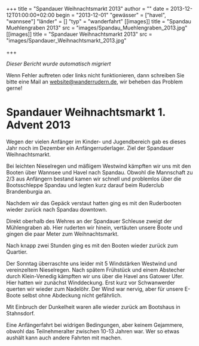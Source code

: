 +++
title = "Spandauer Weihnachtsmarkt 2013"
author = ""
date = 2013-12-12T01:00:00+02:00
begin = "2013-12-01"
"gewässer" = ["havel", "wannsee"]
"länder" = []
"typ" = "wanderfahrt"
[[images]]
title = "Spandau Muehlengraben 2013"
src = "images/Spandau_Muehlengraben_2013.jpg"
[[images]]
title = "Spandauer Weihnachtsmarkt 2013"
src = "images/Spandauer_Weihnachtsmarkt_2013.jpg"

+++


*Dieser Bericht wurde automatisch migriert*

Wenn Fehler auftreten oder links nicht funktionieren, dann schreiben Sie bitte eine Mail an website@wanderrudern.de, wir beheben das Problem gerne!



# Spandauer Weihnachtsmarkt 1. Advent 2013


Wegen der vielen Anfänger im Kinder- und Jugendbereich gab es dieses Jahr noch im Dezember ein Anfängerruderlager. Ziel der Spandauer Weihnachtsmarkt.

Bei leichten Nieselregen und mäßigem Westwind kämpften wir uns mit den Booten über Wannsee und Havel nach Spandau. Obwohl die Mannschaft zu 2/3 aus Anfängern bestand kamen wir schnell und problemlos über die Bootsschleppe Spandau und legten kurz darauf beim Ruderclub Brandenburgia an.

Nachdem wir das Gepäck verstaut hatten ging es mit den Ruderbooten wieder zurück nach Spandau downtown.

Direkt oberhalb des Wehres an der Spandauer Schleuse zweigt der Mühlengraben ab. Hier ruderten wir hinein, vertäuten unsere Boote und gingen die paar Meter zum Weihnachtsmarkt.

Nach knapp zwei Stunden ging es mit den Booten wieder zurück zum Quartier.

Der Sonntag überraschte uns leider mit 5 Windstärken Westwind und vereinzeltem Nieselregen. Nach spätem Frühstück und einem Abstecher durch Klein-Venedig kämpften wir uns über die Havel ans Gatower Ufer. Hier hatten wir zunächst Winddeckung. Erst kurz vor Schwanwerder querten wir wieder zum Nadelöhr. Der Wind war nervig, aber für unsere E-Boote selbst ohne Abdeckung nicht gefährlich.

Mit Einbruch der Dunkelheit waren alle wieder zurück am Bootshaus in Stahnsdorf.

Eine Anfängerfahrt bei widrigen Bedingungen, aber keinem Gejammere, obwohl das Teilnehmeralter zwischen 10-13 Jahren war. Wer so etwas aushält kann auch andere Fahrten mit machen.